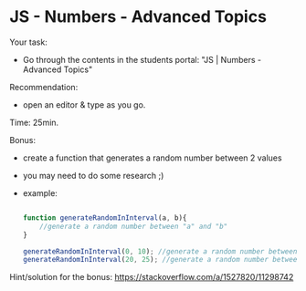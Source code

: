 
# JS - Numbers - Advanced Topics

<!--- 

Self-guided (25-40min.)

-->


Your task:
- Go through the contents in the students portal: "JS | Numbers - Advanced Topics"

Recommendation:
- open an editor & type as you go.

Time: 25min.

Bonus:
- create a function that generates a random number between 2 values
- you may need to do some research ;) 

- example: 

    ```js

    function generateRandomInInterval(a, b){
        //generate a random number between "a" and "b"
    }

    generateRandomInInterval(0, 10); //generate a random number between 0 and 10
    generateRandomInInterval(20, 25); //generate a random number between 20 and 25

    ```

Hint/solution for the bonus: https://stackoverflow.com/a/1527820/11298742


